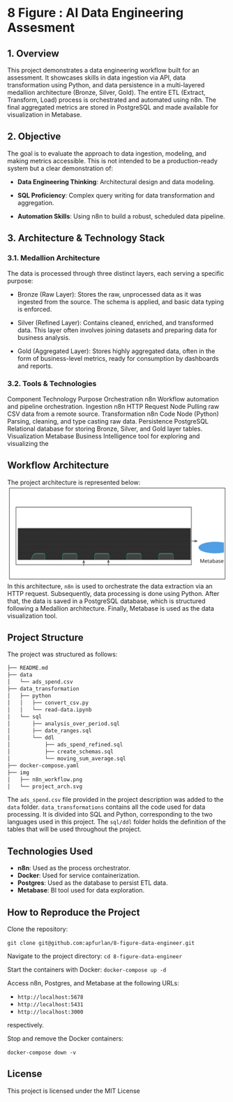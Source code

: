 # __8 Figure : AI Data Engineering Assesment__

## __1. Overview__

This project demonstrates a data engineering workflow built for an assessment. It showcases skills in data ingestion via API, data transformation using Python, and data persistence in a multi-layered medallion architecture (Bronze, Silver, Gold). The entire ETL (Extract, Transform, Load) process is orchestrated and automated using n8n. The final aggregated metrics are stored in PostgreSQL and made available for visualization in Metabase.

## __2. Objective__
The goal is to evaluate the approach to data ingestion, modeling, and making metrics accessible. This is not intended to be a production-ready system but a clear demonstration of:

- __Data Engineering Thinking__: Architectural design and data modeling.

- __SQL Proficiency__: Complex query writing for data transformation and aggregation.

- __Automation Skills__: Using n8n to build a robust, scheduled data pipeline.


## __3. Architecture & Technology Stack__

### __3.1. Medallion Architecture__
The data is processed through three distinct layers, each serving a specific purpose:

- Bronze (Raw Layer): Stores the raw, unprocessed data as it was ingested from the source. The schema is applied, and basic data typing is enforced.

- Silver (Refined Layer): Contains cleaned, enriched, and transformed data. This layer often involves joining datasets and preparing data for business analysis.

- Gold (Aggregated Layer): Stores highly aggregated data, often in the form of business-level metrics, ready for consumption by dashboards and reports.

### __3.2. Tools & Technologies__
Component	Technology	Purpose
Orchestration	n8n	Workflow automation and pipeline orchestration.
Ingestion	n8n HTTP Request Node	Pulling raw CSV data from a remote source.
Transformation	n8n Code Node (Python)	Parsing, cleaning, and type casting raw data.
Persistence	PostgreSQL	Relational database for storing Bronze, Silver, and Gold layer tables.
Visualization	Metabase	Business Intelligence tool for exploring and visualizing the 


## __Workflow Architecture__
The project architecture is represented below:
![Alt text](./img/project_arch.svg)
In this architecture, `n8n` is used to orchestrate the data extraction via an HTTP request. Subsequently, data processing is done using Python. After that, the data is saved in a PostgreSQL database, which is structured following a Medallion architecture. Finally, Metabase is used as the data visualization tool.


## __Project Structure__
The project was structured as follows:

```
├── README.md
├── data
│   └── ads_spend.csv
├── data_transformation
│   ├── python
│   │   ├── convert_csv.py
│   │   └── read-data.ipynb
│   └── sql
│       ├── analysis_over_period.sql
│       ├── date_ranges.sql
│       └── ddl
│           ├── ads_spend_refined.sql
│           ├── create_schemas.sql
│           └── moving_sum_average.sql
├── docker-compose.yaml
├── img
│   ├── n8n_workflow.png
│   └── project_arch.svg
```

The `ads_spend.csv` file provided in the project description was added to the `data` folder. `data_transformations` contains all the code used for data processing. It is divided into SQL and Python, corresponding to the two languages used in this project. The `sql/ddl` folder holds the definition of the tables that will be used throughout the project.

## __Technologies Used__
- **n8n**: Used as the process orchestrator.
- **Docker**: Used for service containerization.
- **Postgres**: Used as the database to persist ETL data.
- **Metabase**: BI tool used for data exploration.

## __How to Reproduce the Project__

Clone the repository:

`git clone git@github.com:apfurlan/8-figure-data-engineer.git`

Navigate to the project directory:
`cd 8-figure-data-engineer`

Start the containers with Docker:
`docker-compose up -d`

Access n8n, Postgres, and Metabase at the following URLs:
- `http://localhost:5678`
- `http://localhost:5431`
- `http://localhost:3000`

respectively.

Stop and remove the Docker containers:

`docker-compose down -v`

## License
This project is licensed under the MIT License